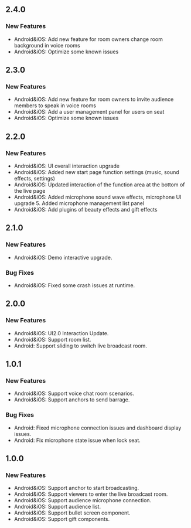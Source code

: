 ## 2.4.0
### New Features
- Android&iOS: Add new feature for room owners change room background in voice rooms
- Android&iOS: Optimize some known issues
## 2.3.0
### New Features
- Android&iOS: Add new feature for room owners to invite audience members to speak in voice rooms 
- Android&iOS: Add a user management panel for users on seat
- Android&iOS: Optimize some known issues
## 2.2.0
### New Features
- Android&iOS: UI overall interaction upgrade
- Android&iOS: Added new start page function settings (music, sound effects, settings)
- Android&iOS: Updated interaction of the function area at the bottom of the live page
- Android&iOS: Added microphone sound wave effects, microphone UI upgrade 5. Added microphone management list panel
- Android&iOS: Add plugins of beauty effects and gift effects 
## 2.1.0
### New Features
- Android&iOS: Demo interactive upgrade.
### Bug Fixes
- Android&iOS: Fixed some crash issues at runtime.

## 2.0.0
### New Features
- Android&iOS: UI2.0 Interaction Update.
- Android&iOS: Support room list.
- Android: Support sliding to switch live broadcast room.

## 1.0.1
### New Features
- Android&iOS: Support voice chat room scenarios.
- Android&iOS: Support anchors to send barrage.
### Bug Fixes
- Android: Fixed microphone connection issues and dashboard display issues.
- Android: Fix microphone state issue when lock seat.

## 1.0.0
### New Features
- Android&iOS: Support anchor to start broadcasting.
- Android&iOS: Support viewers to enter the live broadcast room.
- Android&iOS: Support audience microphone connection.
- Android&iOS: Support audience list.
- Android&iOS: Support bullet screen component.
- Android&iOS: Support gift components.
